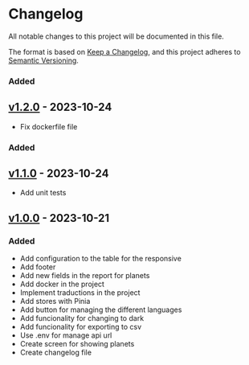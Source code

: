 # Changelog

All notable changes to this project will be documented in this file.

The format is based on [Keep a Changelog](https://keepachangelog.com/en/1.0.0/),
and this project adheres to [Semantic Versioning](https://semver.org/spec/v2.0.0.html).

### Added

## [v1.2.0](https://github.com/achoquemamani/qubeyond/blob/v1.2.0/CHANGELOG.md) - 2023-10-24

- Fix dockerfile file

### Added

## [v1.1.0](https://github.com/achoquemamani/qubeyond/blob/v1.1.0/CHANGELOG.md) - 2023-10-24

- Add unit tests

## [v1.0.0](https://github.com/achoquemamani/qubeyond/blob/v1.0.0/CHANGELOG.md) - 2023-10-21

### Added

- Add configuration to the table for the responsive
- Add footer
- Add new fields in the report for planets
- Add docker in the project
- Implement traductions in the project
- Add stores with Pinia
- Add button for managing the different languages
- Add funcionality for changing to dark
- Add funcionality for exporting to csv
- Use .env for manage api url
- Create screen for showing planets
- Create changelog file